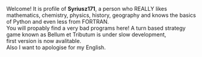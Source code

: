 Welcome! It is profile of ****Syriusz171****,
a person who REALLY likes mathematics, chemistry, physics, history, geography
and knows the basics of Python and even less from FORTRAN.  
You will propably find a very bad programs here!
A turn based strategy game known as Bellum et Tributum is under slow development,  
first version is now avalitable.  
Also I want to apologise for my English.


<!---
Syriusz171/Syriusz171 is a ✨ special ✨ repository because its `README.md` (this file) appears on your GitHub profile.
You can click the Preview link to take a look at your changes.
--->
